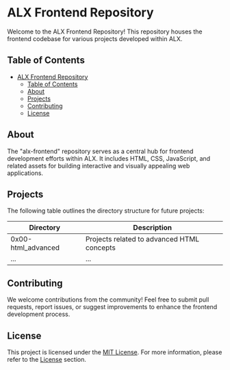 # ALX Frontend Repository

Welcome to the ALX Frontend Repository! This repository houses the frontend codebase for various projects developed within ALX.

## Table of Contents

- [ALX Frontend Repository](#alx-frontend-repository)
  - [Table of Contents](#table-of-contents)
  - [About](#about)
  - [Projects](#projects)
  - [Contributing](#contributing)
  - [License](#license)

## About

The "alx-frontend" repository serves as a central hub for frontend development efforts within ALX. It includes HTML, CSS, JavaScript, and related assets for building interactive and visually appealing web applications.

## Projects

The following table outlines the directory structure for future projects:

| Directory               | Description                                |
|-------------------------|--------------------------------------------|
| 0x00-html_advanced      | Projects related to advanced HTML concepts |
| ...                     | ...                                        |

## Contributing

We welcome contributions from the community! Feel free to submit pull requests, report issues, or suggest improvements to enhance the frontend development process.

## License

This project is licensed under the [MIT License](LICENSE). For more information, please refer to the [License](#license) section.